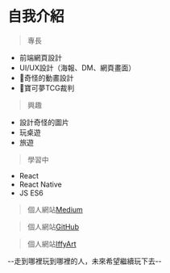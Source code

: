 # 自我介紹

> 專長

* 前端網頁設計
* UI/UX設計（海報、DM、網頁畫面）
* 奇怪的動畫設計
* 寶可夢TCG裁判

> 興趣

* 設計奇怪的圖片
* 玩桌遊
* 旅遊

> 學習中

* React
* React Native
* JS ES6
> 個人網站[Medium](https://medium.com/@iffyart1234/git%E5%AD%B8%E7%BF%92-%E5%BE%9E%E5%85%A5%E9%96%80%E5%88%B0%E6%94%BE%E6%A3%84-c94f8764b725)

> 個人網站[GitHub](https://github.com/IffyArt)

> 個人網站[IffyArt](http://iffyart.idv.tw)

--走到哪裡玩到哪裡的人，未來希望繼續玩下去--